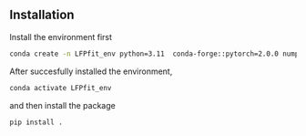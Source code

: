 
## Installation 
Install the environment first
```bash
conda create -n LFPfit_env python=3.11  conda-forge::pytorch=2.0.0 numpy=1.24 matplotlib pandas scipy 
```
After succesfully installed the environment, 
```bash
conda activate LFPfit_env
```
and then install the package
```bash
pip install .
```